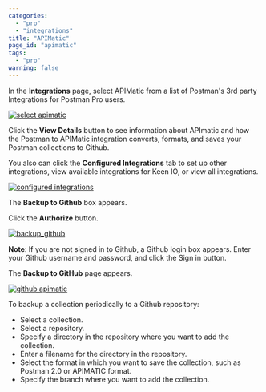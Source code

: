 ```yaml
---
categories:
  - "pro"
  - "integrations"
title: "APIMatic"
page_id: "apimatic"
tags: 
  - "pro"
warning: false
---
```







In the **Integrations** page, select APIMatic from a list of Postman's 3rd party Integrations for Postman Pro users.

[![select apimatic](https://s3.amazonaws.com/postman-static-getpostman-com/postman-docs/integrations_APImatic.png)](https://s3.amazonaws.com/postman-static-getpostman-com/postman-docs/integrations_APImatic.png)

Click the **View Details** button to see information about APImatic and how the Postman to APIMatic integration converts, formats, and saves your Postman collections to Github. 

You also can click the **Configured Integrations** tab to set up other integrations, view available integrations for Keen IO, or view all integrations.

[![configured integrations](https://s3.amazonaws.com/postman-static-getpostman-com/postman-docs/integrations_APImatic_details1.png)](https://s3.amazonaws.com/postman-static-getpostman-com/postman-docs/integrations_APImatic_details1.png)

The **Backup to Github** box appears. 

Click the **Authorize** button.

[![backup_github](https://s3.amazonaws.com/postman-static-getpostman-com/postman-docs/integrations_APImatic_backup_Github1.png)](https://s3.amazonaws.com/postman-static-getpostman-com/postman-docs/integrations_APImatic_backup_Github1.png)

**Note**: If you are not signed in to Github, a Github login box appears. Enter your Github username and password, and click the Sign in button.

The **Backup to GitHub** page appears.

[![github apimatic](https://s3.amazonaws.com/postman-static-getpostman-com/postman-docs/integrations_github_backup.png)](https://s3.amazonaws.com/postman-static-getpostman-com/postman-docs/integrations_github_backup.png)

To backup a collection periodically to a Github repository:
* Select a collection.
* Select a repository.
* Specify a directory in the repository where you want to add the collection.
* Enter a filename for the directory in the repository.
* Select the format in which you want to save the collection, such as Postman 2.0 or APIMATIC format.
* Specify the branch where you want to add the collection.





